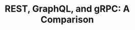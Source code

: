 ---
title: "REST, GraphQL, and gRPC: A Comparison"
description: ""
topics:
- 
youtube: "KCcsXu60gPg"
type: tv-episode
Date: '2020-03-31'
---